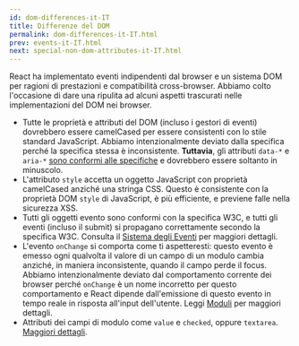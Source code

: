 ```yaml
---
id: dom-differences-it-IT
title: Differenze del DOM
permalink: dom-differences-it-IT.html
prev: events-it-IT.html
next: special-non-dom-attributes-it-IT.html
---
```


React ha implementato eventi indipendenti dal browser e un sistema DOM per ragioni di prestazioni e compatibilità cross-browser. Abbiamo colto l'occasione di dare una ripulita ad alcuni aspetti trascurati nelle implementazioni del DOM nei browser.

* Tutte le proprietà e attributi del DOM (incluso i gestori di eventi) dovrebbero essere camelCased per essere consistenti con lo stile standard JavaScript. Abbiamo intenzionalmente deviato dalla specifica perché la specifica stessa è inconsistente. **Tuttavia**, gli attributi `data-*` e `aria-*` [sono conformi alle specifiche](https://developer.mozilla.org/en-US/docs/Web/HTML/Global_attributes#data-*) e dovrebbero essere soltanto in minuscolo.
* L'attributo `style` accetta un oggetto JavaScript con proprietà camelCased anziché una stringa CSS. Questo è consistente con la proprietà DOM `style` di JavaScript, è più efficiente, e previene falle nella sicurezza XSS.
* Tutti gli oggetti evento sono conformi con la specifica W3C, e tutti gli eventi (incluso il submit) si propagano correttamente secondo la specifica W3C. Consulta il [Sistema degli Eventi](/react/docs/events.html) per maggiori dettagli.
* L'evento `onChange` si comporta come ti aspetteresti: questo evento è emesso ogni qualvolta il valore di un campo di un modulo cambia anziché, in maniera inconsistente, quando il campo perde il focus. Abbiamo intenzionalmente deviato dal comportamento corrente dei browser perché `onChange` è un nome incorretto per questo comportamento e React dipende dall'emissione di questo evento in tempo reale in risposta all'input dell'utente. Leggi [Moduli](/react/docs/forms.html) per maggiori dettagli.
* Attributi dei campi di modulo come `value` e `checked`, oppure `textarea`. [Maggiori dettagli](/react/docs/forms.html).
